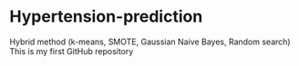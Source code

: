 # Hypertension-prediction
Hybrid method (k-means, SMOTE, Gaussian Naive Bayes, Random search)
This is my first GitHub repository
